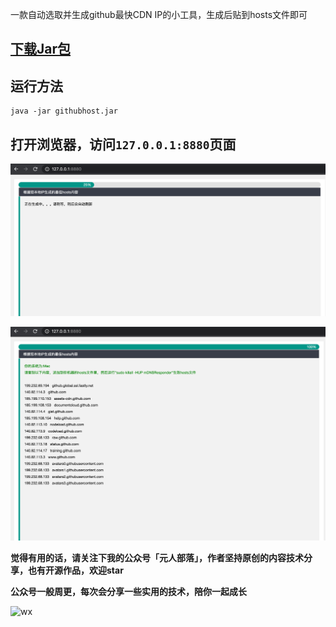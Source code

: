 一款自动选取并生成github最快CDN IP的小工具，生成后贴到hosts文件即可

## [下载Jar包](https://gitee.com/bryan31/githubhost/raw/master/bin/githubhost.jar)

## 运行方法
```shell script
java -jar githubhost.jar
```

## 打开浏览器，访问`127.0.0.1:8880`页面
![1](images/1.png)

![2](images/2.png)


**觉得有用的话，请关注下我的公众号「元人部落」，作者坚持原创的内容技术分享，也有开源作品，欢迎star**

**公众号一般周更，每次会分享一些实用的技术，陪你一起成长**

![wx](http://yomahub.com/images/offIical-wx.jpg)

